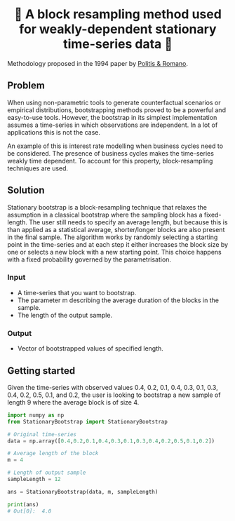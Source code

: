 <h1 align="center" style="border-botom: none">
  <b>
    🐍 A block resampling method used for weakly-dependent stationary time-series data 🐍     
  </b>
</h1>

Methodology proposed in the 1994 paper by [Politis & Romano](https://www.researchgate.net/publication/254287565_The_Stationary_Bootstrap).

## Problem
When using non-parametric tools to generate counterfactual scenarios or empirical distributions, bootstrapping methods proved to be a powerful and easy-to-use tools. However, the bootstrap in its simplest implementation assumes a time-series in which observations are independent. In a lot of applications this is not the case.

An example of this is interest rate modelling when business cycles need to be considered. The presence of business cycles makes the time-series weakly time dependent. To account for this property, block-resampling techniques are used.

## Solution

Stationary bootstrap is a block-resampling technique that relaxes the assumption in a classical bootstrap where the sampling block has a fixed-length. The user still needs to specify an average length, but because this is than applied as a statistical average, shorter/longer blocks are also present in the final sample.
The algorithm works by randomly selecting a starting point in the time-series and at each step it either increases the block size by one or selects a new block with a new starting point. This choice happens with a fixed probability governed by the parametrisation.

### Input
 - A time-series that you want to bootstrap.
 - The parameter m describing the average duration of the blocks in the sample.
 - The length of the output sample.
 
 ### Output
  - Vector of bootstrapped values of specified length.

## Getting started

Given the time-series with observed values 0.4, 0.2, 0.1, 0.4, 0.3, 0.1, 0.3, 0.4, 0.2, 0.5, 0.1, and 0.2, the user is looking to bootstrap a new sample of length 9 where the average block is of size 4. 

```python
import numpy as np
from StationaryBootstrap import StationaryBootstrap

# Original time-series
data = np.array([0.4,0.2,0.1,0.4,0.3,0.1,0.3,0.4,0.2,0.5,0.1,0.2])

# Average length of the block
m = 4

# Length of output sample
sampleLength = 12

ans = StationaryBootstrap(data, m, sampleLength)

print(ans)
# Out[0]:  4.0
```